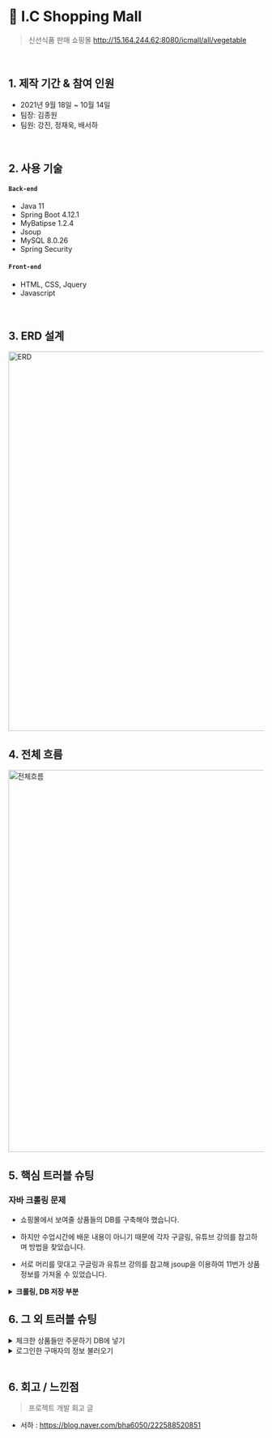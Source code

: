 # :pushpin: I.C Shopping Mall
> 신선식품 판매 쇼핑몰 
>http://15.164.244.62:8080/icmall/all/vegetable  

</br>

## 1. 제작 기간 & 참여 인원
- 2021년 9월 18일 ~ 10월 14일
- 팀장: 김종원 
- 팀원: 강진, 정재욱, 배서하

</br>

## 2. 사용 기술
#### `Back-end`
  - Java 11
  - Spring Boot 4.12.1
  - MyBatipse 1.2.4 
  - Jsoup
  - MySQL 8.0.26
  - Spring Security
#### `Front-end`
  - HTML, CSS, Jquery
  - Javascript

</br>

## 3. ERD 설계
<img width="750" alt="ERD" src="https://user-images.githubusercontent.com/65885458/144968797-60854f86-6516-4b11-af2f-964f372186db.png">


## 4. 전체 흐름
<img width="755" alt="전체흐름" src="https://user-images.githubusercontent.com/65885458/144968257-f1465c7c-bb16-4e26-bdd1-c1323ef91a91.png">


## 5. 핵심 트러블 슈팅
### 자바 크롤링 문제
- 쇼핑몰에서 보여줄 상품들의 DB를 구축해야 했습니다.

- 하지만 수업시간에 배운 내용이 아니기 때문에 각자 구글링, 유튜브 강의를 참고하며 방법을 찾았습니다. 

- 서로 머리를 맞대고 구글링과 유튜브 강의를 참고해 jsoup을 이용하여 11번가 상품 정보를 가져올 수 있었습니다.
<details>
<summary><b>크롤링, DB 저장 부분</b></summary>
<div markdown="1">
<img width="755" alt="crawlling" src="https://user-images.githubusercontent.com/65885458/144970413-d4086ede-4ef0-4fe1-92bc-7cec1a4e6220.png">


</div>
</details>

## 6. 그 외 트러블 슈팅
<details>
<summary>체크한 상품들만 주문하기 DB에 넣기</summary>
<div markdown="1">

<img width="755" alt="basketDB" src="https://user-images.githubusercontent.com/65885458/144970632-121dd1f8-3268-4261-bd7a-c02b62d2d942.png">

</div>
</details>

<details>
<summary> 로그인한 구매자의 정보 불러오기</summary>
<div markdown="1">
<img width="755" alt="login" src="https://user-images.githubusercontent.com/65885458/144970680-02bc52eb-78e1-40ec-a2ca-96768cbe4429.png">

  
</div>
</details>

</br>

## 6. 회고 / 느낀점
>프로젝트 개발 회고 글
  - 서하 : https://blog.naver.com/bha6050/222588520851
